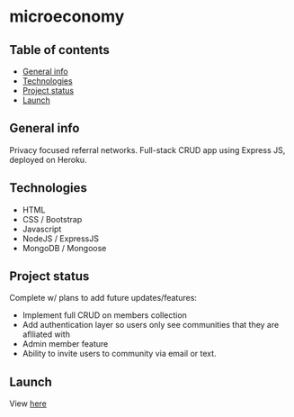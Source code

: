 # microeconomy

## Table of contents
* [General info](#general-info)
* [Technologies](#technologies)
* [Project status](#project-status)
* [Launch](#launch)

## General info
Privacy focused referral networks. Full-stack CRUD app using Express JS, deployed on Heroku.

## Technologies
- HTML
- CSS / Bootstrap
- Javascript
- NodeJS / ExpressJS
- MongoDB / Mongoose

## Project status
Complete w/ plans to add future updates/features:
- Implement full CRUD on members collection
- Add authentication layer so users only see communities that they are aflliated with
- Admin member feature
- Ability to invite users to community via email or text.

## Launch
View [here](http://microeconomy.herokuapp.com/)